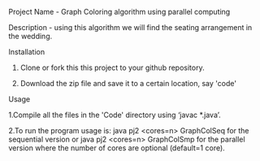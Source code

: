 Project Name - Graph Coloring algorithm using parallel computing 

Description - using this algorithm we will find the seating arrangement in the wedding.

Installation

1. Clone or fork this this project to your github repository.

2. Download the zip file and save it to a certain location, say 'code'

Usage

1.Compile all the files in the 'Code' directory using ‘javac *.java’. 

2.To run the program usage is: 
java pj2 <cores=n> GraphColSeq <fileName> for the sequential version or
java pj2 <cores=n> GraphColSmp <fileName> for the parallel version
where the number of cores are optional (default=1 core). 
